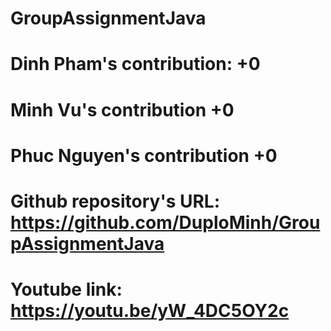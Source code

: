 # GroupAssignmentJava
# Dinh Pham's contribution: +0
# Minh Vu's contribution +0
# Phuc Nguyen's contribution +0
# Github repository's URL: https://github.com/DuploMinh/GroupAssignmentJava
# Youtube link: https://youtu.be/yW_4DC5OY2c
